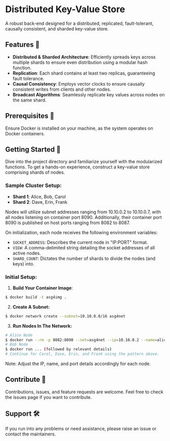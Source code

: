 
# Distributed Key-Value Store

A robust back-end designed for a distributed, replicated, fault-tolerant, causally consistent, and sharded key-value store.

## Features 🌟
- **Distributed & Sharded Architecture**: Efficiently spreads keys across multiple shards to ensure even distribution using a modular hash function.
- **Replication**: Each shard contains at least two replicas, guaranteeing fault tolerance.
- **Causal Consistency**: Employs vector clocks to ensure causally consistent writes from clients and other nodes.
- **Broadcast Algorithms**: Seamlessly replicate key values across nodes on the same shard.

## Prerequisites 📝
Ensure Docker is installed on your machine, as the system operates on Docker containers.

## Getting Started 🚀
Dive into the project directory and familiarize yourself with the modularized functions. To get a hands-on experience, construct a key-value store comprising shards of nodes.

### Sample Cluster Setup:
- **Shard 1**: Alice, Bob, Carol
- **Shard 2**: Dave, Erin, Frank

Nodes will utilize subnet addresses ranging from 10.10.0.2 to 10.10.0.7, with all nodes listening on container port 8090. Additionally, their container port 8090 is published on host ports ranging from 8082 to 8087. 

On initialization, each node receives the following environment variables:
- `SOCKET_ADDRESS`: Describes the current node in "IP:PORT" format.
- `VIEW`: A comma-delimited string detailing the socket addresses of all active nodes.
- `SHARD_COUNT`: Dictates the number of shards to divide the nodes (and keys) into.

### Initial Setup:
1. **Build Your Container Image**:
```bash
$ docker build -t asg4img .
```
2. **Create A Subnet:**
```bash
$ docker network create --subnet=10.10.0.0/16 asg4net
```
3. **Run Nodes In The Network:**
```bash
# Alice Node
$ docker run --rm -p 8082:8090 --net=asg4net --ip=10.10.0.2 --name=alice -e SHARD_COUNT=2 -e SOCKET_ADDRESS=10.10.0.2:8090 -e VIEW=10.10.0.2:8090,10.10.0.3:8090,...,10.10.0.7:8090 asg4img
# Bob Node
$ docker run ... (followed by relevant details)
# Continue for Carol, Dave, Erin, and Frank using the pattern above.
```
Note: Adjust the IP, name, and port details accordingly for each node.

## Contribute 🤝
Contributions, issues, and feature requests are welcome. Feel free to check the issues page if you want to contribute.

## Support 🛠️
If you run into any problems or need assistance, please raise an issue or contact the maintainers.

